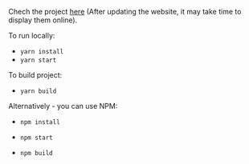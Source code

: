 Chech the project [here](https://runtimedev.github.io/runtime) (After updating the website, it may take time to display them online).

To run locally:
  - `yarn install`
  - `yarn start`
  
 To build project:
  - `yarn build`
  
Alternatively - you can use NPM:
  - `npm install`
  - `npm start`

  - `npm build`

